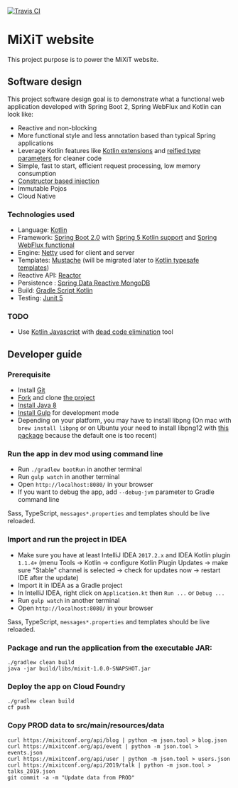 [![Travis CI](https://api.travis-ci.org/mixitconf/mixit.svg?branch=master)](https://travis-ci.org/mixitconf/mixit)

# MiXiT website

This project purpose is to power the MiXiT website.

## Software design

This project software design goal is to demonstrate what a functional web application
developed with Spring Boot 2, Spring WebFlux and Kotlin can look like:
 - Reactive and non-blocking
 - More functional style and less annotation based than typical Spring applications
 - Leverage Kotlin features like [Kotlin extensions](https://kotlinlang.org/docs/reference/extensions.html) and [reified type parameters](https://kotlinlang.org/docs/reference/inline-functions.html#reified-type-parameters) for cleaner code
 - Simple, fast to start, efficient request processing, low memory consumption
 - [Constructor based injection](http://olivergierke.de/2013/11/why-field-injection-is-evil/)
 - Immutable Pojos
 - Cloud Native

### Technologies used

 - Language: [Kotlin](https://kotlin.link/) 
 - Framework: [Spring Boot 2.0](https://projects.spring.io/spring-boot/) with [Spring 5 Kotlin support](https://docs.spring.io/spring-framework/docs/5.0.x/spring-framework-reference/kotlin.html) and [Spring WebFlux functional](https://docs.spring.io/spring-framework/docs/5.0.x/spring-framework-reference/reactive-web.html)
 - Engine: [Netty](http://netty.io/) used for client and server
 - Templates: [Mustache](https://github.com/samskivert/jmustache) (will be migrated later to [Kotlin typesafe templates](https://github.com/sdeleuze/kotlin-script-templating))
 - Reactive API: [Reactor](http://projectreactor.io/)
 - Persistence : [Spring Data Reactive MongoDB](https://spring.io/blog/2016/11/28/going-reactive-with-spring-data)
 - Build: [Gradle Script Kotlin](https://github.com/gradle/gradle-script-kotlin)
 - Testing: [Junit 5](http://junit.org/) 
 
### TODO

 - Use [Kotlin Javascript](https://kotlinlang.org/docs/reference/js-overview.html) with [dead code elimination](https://kotlinlang.org/docs/reference/javascript-dce.html) tool  
 
## Developer guide

### Prerequisite
 - Install [Git](https://git-scm.com/)
 - [Fork](https://github.com/mix-it/mixit#fork-destination-box) and clone [the project](https://github.com/mix-it/mixit)
 - [Install Java 8](http://www.oracle.com/technetwork/java/javase/downloads/jdk8-downloads-2133151.html)
 - [Install Gulp](http://gulpjs.com/) for development mode 
 - Depending on your platform, you may have to install libpng (On mac with `brew install libpng` or on Ubuntu your need to install libpng12 with [this package](http://cz.archive.ubuntu.com/ubuntu/pool/main/libp/libpng/libpng12-0_1.2.54-1ubuntu1_amd64.deb) because the default one is too recent)
 
### Run the app in dev mod using command line
 - Run `./gradlew bootRun` in another terminal
 - Run `gulp watch` in another terminal
 - Open `http://localhost:8080/` in your browser
 - If you want to debug the app, add `--debug-jvm` parameter to Gradle command line
 
Sass, TypeScript, `messages*.properties` and templates should be live reloaded.

### Import and run the project in IDEA
 - Make sure you have at least IntelliJ IDEA `2017.2.x` and IDEA Kotlin plugin `1.1.4+` (menu Tools -> Kotlin -> configure Kotlin Plugin Updates -> make sure "Stable" channel is selected -> check for updates now -> restart IDE after the update)
 - Import it in IDEA as a Gradle project
 - In IntelliJ IDEA, right click on `Application.kt` then `Run ...` or `Debug ...`
 - Run `gulp watch` in another terminal
 - Open `http://localhost:8080/` in your browser
 
Sass, TypeScript, `messages*.properties` and templates should be live reloaded.
 
### Package and run the application from the executable JAR:
```
./gradlew clean build
java -jar build/libs/mixit-1.0.0-SNAPSHOT.jar
```

### Deploy the app on Cloud Foundry
```
./gradlew clean build
cf push
```

### Copy PROD data to src/main/resources/data
 
```
curl https://mixitconf.org/api/blog | python -m json.tool > blog.json
curl https://mixitconf.org/api/event | python -m json.tool > events.json
curl https://mixitconf.org/api/user | python -m json.tool > users.json
curl https://mixitconf.org/api/2019/talk | python -m json.tool > talks_2019.json
git commit -a -m "Update data from PROD"
```